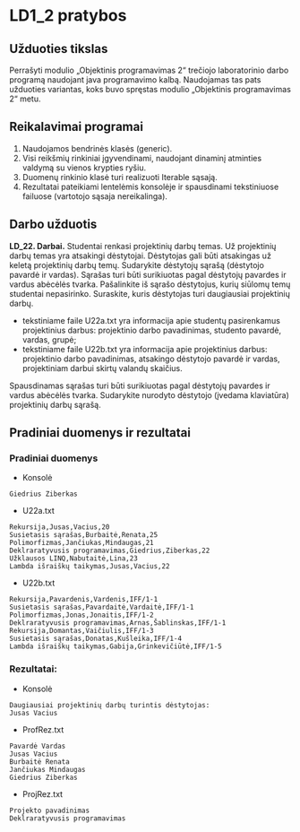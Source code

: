 # LD1_2 pratybos

## Užduoties tikslas 
Perrašyti modulio „Objektinis programavimas 2“ trečiojo laboratorinio darbo programą naudojant java programavimo kalbą.
Naudojamas tas pats užduoties variantas, koks buvo spręstas modulio „Objektinis programavimas 2“ metu.

## Reikalavimai programai
1. Naudojamos bendrinės klasės (generic).
2. Visi reikšmių rinkiniai įgyvendinami, naudojant dinaminį atminties valdymą su vienos krypties ryšiu.
3. Duomenų rinkinio klasė turi realizuoti Iterable<E> sąsają.
4. Rezultatai pateikiami lentelėmis konsolėje ir spausdinami tekstiniuose failuose (vartotojo sąsaja nereikalinga).

## Darbo užduotis
**LD_22. Darbai.** Studentai renkasi projektinių darbų temas. Už projektinių darbų temas yra atsakingi dėstytojai. 
Dėstytojas gali būti atsakingas už keletą projektinių darbų temų. Sudarykite dėstytojų sąrašą (dėstytojo pavardė ir vardas).
Sąrašas turi būti surikiuotas pagal dėstytojų pavardes ir vardus abėcėlės tvarka. 
Pašalinkite iš sąrašo dėstytojus, kurių siūlomų temų studentai nepasirinko. 
Suraskite, kuris dėstytojas turi daugiausiai projektinių darbų.

- tekstiniame faile U22a.txt yra informacija apie studentų pasirenkamus projektinius darbus:
projektinio darbo pavadinimas, studento pavardė, vardas, grupė;
- tekstiniame faile U22b.txt yra informacija apie projektinius darbus: projektinio darbo
pavadinimas, atsakingo dėstytojo pavardė ir vardas, projektiniam darbui skirtų valandų
skaičius. 

Spausdinamas sąrašas turi būti surikiuotas pagal dėstytojų pavardes ir vardus abėcėlės tvarka.
Sudarykite nurodyto dėstytojo (įvedama klaviatūra) projektinių darbų sąrašą. 

## Pradiniai duomenys ir rezultatai
### Pradiniai duomenys
* Konsolė
```
Giedrius Ziberkas
```

* U22a.txt
```
Rekursija,Jusas,Vacius,20
Susietasis sąrašas,Burbaitė,Renata,25
Polimorfizmas,Jančiukas,Mindaugas,21
Deklraratyvusis programavimas,Giedrius,Ziberkas,22
Užklausos LINQ,Nabutaitė,Lina,23
Lambda išraiškų taikymas,Jusas,Vacius,22
```
* U22b.txt
```
Rekursija,Pavardenis,Vardenis,IFF/1-1
Susietasis sąrašas,Pavardaitė,Vardaitė,IFF/1-1
Polimorfizmas,Jonas,Jonaitis,IFF/1-2
Deklraratyvusis programavimas,Arnas,Šablinskas,IFF/1-1
Rekursija,Domantas,Vaičiulis,IFF/1-3
Susietasis sąrašas,Donatas,Kušleika,IFF/1-4
Lambda išraiškų taikymas,Gabija,Grinkevičiūtė,IFF/1-5
```

### Rezultatai:
* Konsolė
```
Daugiausiai projektinių darbų turintis dėstytojas: 
Jusas Vacius
```

* ProfRez.txt
```
Pavardė Vardas 
Jusas Vacius
Burbaitė Renata
Jančiukas Mindaugas
Giedrius Ziberkas
```

* ProjRez.txt
```
Projekto pavadinimas 
Deklraratyvusis programavimas
```

